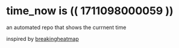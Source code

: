 # time_now is (( 1711098000059 ))

an automated repo that shows the currnent time

inspired by [breakingheatmap](https://github.com/breakingheatmap/breakingheatmap)